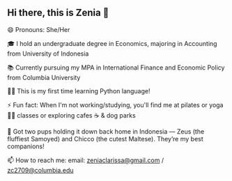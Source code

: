 ## Hi there, this is Zenia 👋
😄 Pronouns: She/Her

🎓 I hold an undergraduate degree in Economics, majoring in Accounting from University of Indonesia

📚 Currently pursuing my MPA in International Finance and Economic Policy from Columbia University

👩‍💻 This is my first time learning Python language! 

⚡ Fun fact: When I'm not working/studying, you'll find me at pilates or yoga 🧘‍♀️ classes or exploring cafes ☕ & dog parks

🦮 Got two pups holding it down back home in Indonesia — Zeus (the fluffiest Samoyed) and Chicco (the cutest Maltese). They’re my best companions!

📫 How to reach me: email: zeniaclarissa@gmail.com / zc2709@columbia.edu

